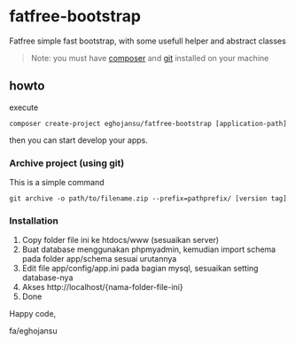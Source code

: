 # fatfree-bootstrap
Fatfree simple fast bootstrap, with some usefull helper and abstract classes

> Note: you must have [composer](http://getcomposer.com "Composer") and [git](https://git-scm.com/ "GIT") installed on your machine

## howto
execute

```console
composer create-project eghojansu/fatfree-bootstrap [application-path]
```

then you can start develop your apps.

### Archive project (using git)

This is a simple command

```console
git archive -o path/to/filename.zip --prefix=pathprefix/ [version tag]
```

### Installation

1. Copy folder file ini ke htdocs/www (sesuaikan server)
2. Buat database menggunakan phpmyadmin, kemudian import schema pada folder app/schema sesuai urutannya
3. Edit file app/config/app.ini pada bagian mysql, sesuaikan setting database-nya
4. Akses http://localhost/{nama-folder-file-ini}
5. Done


Happy code,


fa/eghojansu
